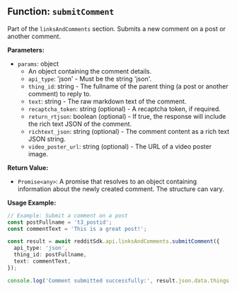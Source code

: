 ## Function: `submitComment`

Part of the `linksAndComments` section. Submits a new comment on a post or another comment.

**Parameters:**

- `params`: object
  - An object containing the comment details.
  - `api_type`: 'json' - Must be the string 'json'.
  - `thing_id`: string - The fullname of the parent thing (a post or another comment) to reply to.
  - `text`: string - The raw markdown text of the comment.
  - `recaptcha_token`: string (optional) - A recaptcha token, if required.
  - `return_rtjson`: boolean (optional) - If true, the response will include the rich text JSON of the comment.
  - `richtext_json`: string (optional) - The comment content as a rich text JSON string.
  - `video_poster_url`: string (optional) - The URL of a video poster image.

**Return Value:**

- `Promise<any>`: A promise that resolves to an object containing information about the newly created comment. The structure can vary.

**Usage Example:**

```typescript
// Example: Submit a comment on a post
const postFullname = 't3_postid';
const commentText = 'This is a great post!';

const result = await redditSdk.api.linksAndComments.submitComment({
  api_type: 'json',
  thing_id: postFullname,
  text: commentText,
});

console.log('Comment submitted successfully:', result.json.data.things[0].data.id);
``` 